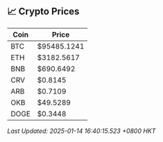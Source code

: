 ## 📈 Crypto Prices

| Coin | Price |
| ---- | ----- |
| BTC | $95485.1241 |
| ETH | $3182.5617 |
| BNB | $690.6492 |
| CRV | $0.8145 |
| ARB | $0.7109 |
| OKB | $49.5289 |
| DOGE | $0.3448 |

_Last Updated: 2025-01-14 16:40:15.523 +0800 HKT_